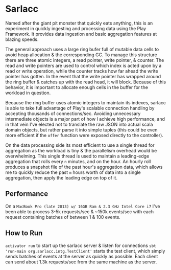# Sarlacc
Named after the giant pit monster that quickly eats anything, this is an experiment in quickly ingesting and processing data using the Play Framework. It provides data ingestion and basic aggregation features at blazing speeds.

The general approach uses a large ring bufer full of mutable data cells to avoid heap allocation & the corresponding GC. To manage this structure there are three atomic integers, a read pointer, write pointer, & counter. The read and write pointers are used to control which index is acted upon by a read or write operation, while the counter tracks how far ahead the write pointer has gotten. In the event that the write pointer has wrapped around the ring buffer & catches up with the read head, it will block. Because of this behavior, it is important to allocate enough cells in the buffer for the workload in question.

Because the ring buffer uses atomic integers to maintain its indexes, sarlacc is able to take full advantage of Play's scalable connection handling by accepting thousands of connections/sec. Avoiding unnecessary intermediate objects is a major part of how I achieve high performance, and in that vein I've elected not to translate the raw JSON into actual scala domain objects, but rather parse it into simple tuples (this could be even more efficient if the `offer` function were exposed directly to the controller).

On the data processing side its most efficient to use a single thread for aggregation as the workload is tiny & the parallelism overhead would be overwhelming. This single thread is used to maintain a leading-edge aggregation that rolls every `n` minutes, and on the hour. An hourly roll produces a snapshot file of the past hour's aggregation data, which allows me to quickly reduce the past `m` hours worth of data into a single aggregation, then apply the leading edge on top of it. 

## Performance
On a `MacBook Pro (late 2013) w/ 16GB Ram & 2.3 GHz Intel Core i7` I've been able to process 3-5k requests/sec & ~150k events/sec with each request containing batches of between 1 & 100 events. 

## How to Run
`activator run` to start up the sarlacc server & listen for connections
`sbt 'run-main org.sarlacc.intg.TestClient'` starts the test client, which simply sends batches of events at the server as quickly as possible. Each client can send about 1.3k requests/sec from the same machine as the server.
